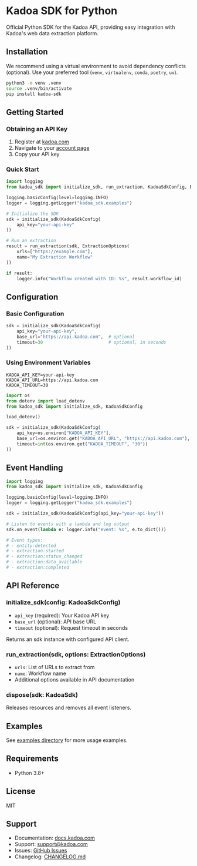 # Kadoa SDK for Python

Official Python SDK for the Kadoa API, providing easy integration with Kadoa's web data extraction platform.

## Installation

We recommend using a virtual environment to avoid dependency conflicts (optional). Use your preferred tool (`venv`, `virtualenv`, `conda`, `poetry`, `uv`).

```bash
python3 -m venv .venv
source .venv/bin/activate
pip install kadoa-sdk
```

## Getting Started

### Obtaining an API Key

1. Register at [kadoa.com](https://www.kadoa.com/)
2. Navigate to your [account page](https://www.kadoa.com/account)
3. Copy your API key

### Quick Start

```python
import logging
from kadoa_sdk import initialize_sdk, run_extraction, KadoaSdkConfig, ExtractionOptions

logging.basicConfig(level=logging.INFO)
logger = logging.getLogger("kadoa_sdk.examples")

# Initialize the SDK
sdk = initialize_sdk(KadoaSdkConfig(
    api_key="your-api-key"
))

# Run an extraction
result = run_extraction(sdk, ExtractionOptions(
    urls=["https://example.com"],
    name="My Extraction Workflow"
))

if result:
    logger.info("Workflow created with ID: %s", result.workflow_id)
```

## Configuration

### Basic Configuration

```python
sdk = initialize_sdk(KadoaSdkConfig(
    api_key="your-api-key",
    base_url="https://api.kadoa.com",  # optional
    timeout=30                         # optional, in seconds
))
```

### Using Environment Variables

```env
KADOA_API_KEY=your-api-key
KADOA_API_URL=https://api.kadoa.com
KADOA_TIMEOUT=30
```

```python
import os
from dotenv import load_dotenv
from kadoa_sdk import initialize_sdk, KadoaSdkConfig

load_dotenv()

sdk = initialize_sdk(KadoaSdkConfig(
    api_key=os.environ["KADOA_API_KEY"],
    base_url=os.environ.get("KADOA_API_URL", "https://api.kadoa.com"),
    timeout=int(os.environ.get("KADOA_TIMEOUT", "30"))
))
```

## Event Handling

```python
import logging
from kadoa_sdk import initialize_sdk, KadoaSdkConfig

logging.basicConfig(level=logging.INFO)
logger = logging.getLogger("kadoa_sdk.examples")

sdk = initialize_sdk(KadoaSdkConfig(api_key="your-api-key"))

# Listen to events with a lambda and log output
sdk.on_event(lambda e: logger.info("event: %s", e.to_dict()))

# Event types:
# - entity:detected
# - extraction:started
# - extraction:status_changed
# - extraction:data_available
# - extraction:completed
```

## API Reference

### initialize_sdk(config: KadoaSdkConfig)
- `api_key` (required): Your Kadoa API key
- `base_url` (optional): API base URL
- `timeout` (optional): Request timeout in seconds

Returns an sdk instance with configured API client.

### run_extraction(sdk, options: ExtractionOptions)
- `urls`: List of URLs to extract from
- `name`: Workflow name
- Additional options available in API documentation

### dispose(sdk: KadoaSdk)
Releases resources and removes all event listeners.

## Examples

See [examples directory](https://github.com/kadoa-org/kadoa-sdks/tree/main/examples/python-examples) for more usage examples.

## Requirements

- Python 3.8+

## License

MIT

## Support

- Documentation: [docs.kadoa.com](https://docs.kadoa.com)
- Support: [support@kadoa.com](mailto:support@kadoa.com)
- Issues: [GitHub Issues](https://github.com/kadoa-org/kadoa-sdks/issues)
- Changelog: [CHANGELOG.md](./CHANGELOG.md)
